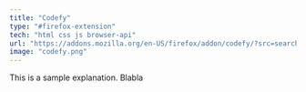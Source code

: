 ```yaml
---
title: "Codefy"
type: "#firefox-extension"
tech: "html css js browser-api"
url: "https://addons.mozilla.org/en-US/firefox/addon/codefy/?src=search"
image: "codefy.png"
---
```


This is a sample explanation. Blabla
